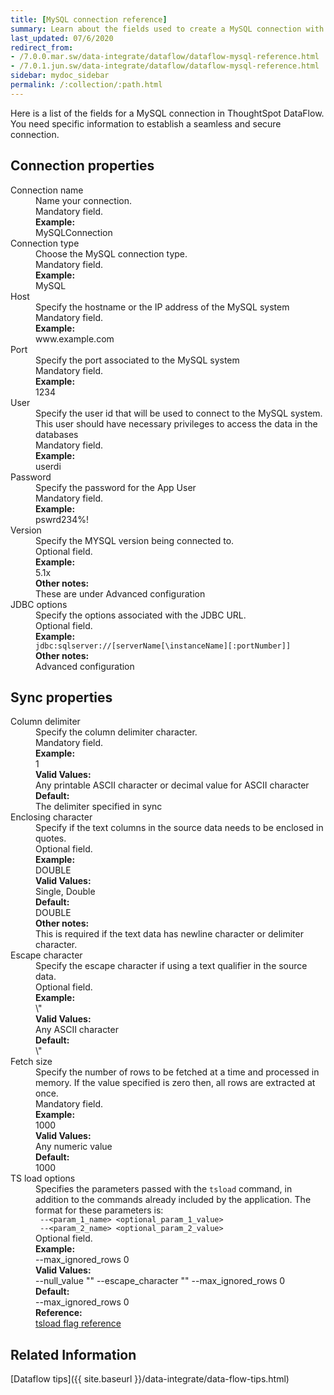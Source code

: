 ```yaml
---
title: [MySQL connection reference]
summary: Learn about the fields used to create a MySQL connection with ThoughtSpot DataFlow.
last_updated: 07/6/2020
redirect_from:
- /7.0.0.mar.sw/data-integrate/dataflow/dataflow-mysql-reference.html
- /7.0.1.jun.sw/data-integrate/dataflow/dataflow-mysql-reference.html
sidebar: mydoc_sidebar
permalink: /:collection/:path.html
---
```


Here is a list of the fields for a MySQL connection in ThoughtSpot DataFlow. You need specific information to establish a seamless and secure connection.

## Connection properties

<dl id="dataflow-mysql-connection-properties">
<dlentry id="dataflow-mysql-conn-connection-name"><dt>Connection name</dt><dd id="connection-name-description">Name your connection.</dd><dd id="connection-name-required">Mandatory field.</dd><dd id="connection-name-example"><strong>Example:</strong><br/>MySQLConnection</dd></dlentry>
<dlentry id="dataflow-mysql-conn-connection-type"><dt>Connection type</dt><dd id="connection-type-description">Choose the MySQL connection type.</dd><dd id="connection-type-required">Mandatory field.</dd><dd id="connection-type-example"><strong>Example:</strong><br/>MySQL</dd></dlentry>
<dlentry id="dataflow-mysql-conn-host"><dt>Host</dt><dd id="host-description">Specify the hostname or the IP address of the MySQL system</dd><dd id="host-required">Mandatory field.</dd><dd id="host-example"><strong>Example:</strong><br/>www.example.com</dd></dlentry>
<dlentry id="dataflow-mysql-conn-port"><dt>Port</dt><dd id="port-description">Specify the port associated to the MySQL system</dd><dd id="port-required">Mandatory field.</dd><dd id="port-example"><strong>Example:</strong><br/>1234</dd></dlentry>
<dlentry id="dataflow-mysql-conn-user"><dt>User</dt><dd id="user-description">Specify the user id that will be used to connect to the MySQL system. This user should have necessary privileges to access the data in the databases</dd><dd id="user-required">Mandatory field.</dd><dd id="user-example"><strong>Example:</strong><br/>userdi</dd></dlentry>
<dlentry id="dataflow-mysql-conn-password"><dt>Password</dt><dd id="password-description">Specify the password for the App User</dd><dd id="password-required">Mandatory field.</dd><dd id="password-example"><strong>Example:</strong><br/>pswrd234%!</dd></dlentry>
<dlentry id="dataflow-mysql-conn-version"><dt>Version</dt><dd id="version-description">Specify the MYSQL version being connected to.</dd><dd id="version-required">Optional field.</dd><dd id="version-example"><strong>Example:</strong><br/>5.1x</dd><dd id="version-other"><strong>Other notes:</strong><br/>These are under Advanced configuration</dd></dlentry>
<dlentry id="dataflow-mysql-conn-jdbc-options"><dt>JDBC options</dt><dd id="jdbc-options-description">Specify the options associated with the JDBC URL.</dd><dd id="jdbc-options-required">Optional field.</dd><dd id="jdbc-options-example"><strong>Example:</strong><br/><code>jdbc:sqlserver://[serverName[\instanceName][:portNumber]]</code></dd><dd id="jdbc-options-other"><strong>Other notes:</strong><br/>Advanced configuration</dd></dlentry>
</dl>

## Sync properties

<dl id="dataflow-mysql-sync-properties">
<dlentry id="dataflow-mysql-sync-column-delimiter"><dt>Column delimiter</dt><dd id="column-delimiter-description">Specify the column delimiter character.</dd><dd id="column-delimiter-required">Mandatory field.</dd><dd id="column-delimiter-example"><strong>Example:</strong><br/>1</dd><dd id="column-delimiter-valid-values"><strong>Valid Values:</strong><br/>Any printable ASCII character or decimal value for ASCII character</dd><dd id="column-delimiter-default"><strong>Default:</strong><br/>The delimiter specified in sync</dd></dlentry>
<dlentry id="dataflow-mysql-sync-enclosing-character"><dt>Enclosing character</dt><dd id="enclosing-character-description">Specify if the text columns in the source data needs to be enclosed in quotes.</dd><dd id="enclosing-character-required">Optional field.</dd><dd id="enclosing-character-example"><strong>Example:</strong><br/>DOUBLE</dd><dd id="enclosing-character-valid-values"><strong>Valid Values:</strong><br/>Single, Double</dd><dd id="enclosing-character-default"><strong>Default:</strong><br/>DOUBLE</dd><dd id="enclosing-character-other"><strong>Other notes:</strong><br/>This is required if the text data has newline character or delimiter character.</dd></dlentry>
<dlentry id="dataflow-mysql-sync-escape-character"><dt>Escape character</dt><dd id="escape-character-description">Specify the escape character if using a text qualifier in the source data.</dd><dd id="escape-character-required">Optional field.</dd><dd id="escape-character-example"><strong>Example:</strong><br/>\"</dd><dd id="escape-character-valid-values"><strong>Valid Values:</strong><br/>Any ASCII character</dd><dd id="escape-character-default"><strong>Default:</strong><br/>\"</dd></dlentry>
<dlentry id="dataflow-mysql-sync-fetch-size"><dt>Fetch size</dt><dd id="fetch-size-description">Specify the number of rows to be fetched at a time and processed in memory. If the value specified is zero then, all rows are extracted at once.</dd><dd id="fetch-size-required">Mandatory field.</dd><dd id="fetch-size-example"><strong>Example:</strong><br/>1000</dd><dd id="fetch-size-valid-values"><strong>Valid Values:</strong><br/>Any numeric value</dd><dd id="fetch-size-default"><strong>Default:</strong><br/>1000</dd></dlentry>
<dlentry id="dataflow-mysql-sync-ts-load-options"><dt>TS load options</dt><dd id="ts-load-options-description">Specifies the parameters passed with the <code>tsload</code> command, in addition to the commands already included by the application. The format for these parameters is:<br/><code> --&lt;param_1_name&gt; &lt;optional_param_1_value&gt;</code><br/><code> --&lt;param_2_name&gt; &lt;optional_param_2_value&gt;</code></dd><dd id="ts-load-options-required">Optional field.</dd><dd id="ts-load-options-example"><strong>Example:</strong><br/>--max_ignored_rows 0</dd><dd id="ts-load-options-valid-values"><strong>Valid Values:</strong><br/>--null_value ""
 --escape_character ""
--max_ignored_rows 0</dd><dd id="ts-load-options-default"><strong>Default:</strong><br/>--max_ignored_rows 0</dd><dd id="reference"><strong>Reference:</strong><br/><a href="{{ site.baseurl }}/reference/data-importer-ref.html">tsload flag reference</a></dd></dlentry></dl>

## Related Information

[Dataflow tips]({{ site.baseurl }}/data-integrate/data-flow-tips.html)
